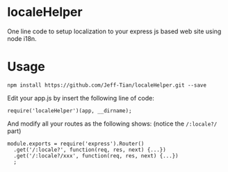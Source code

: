 # localeHelper
One line code to setup localization to your express js based web site using node i18n.

# Usage
```
npm install https://github.com/Jeff-Tian/localeHelper.git --save
```
Edit your app.js by insert the following line of code:
```
require('localeHelper')(app, __dirname);
```

And modify all your routes as the following shows: (notice the `/:locale?/` part)
```
module.exports = require('express').Router()
  .get('/:locale?', function(req, res, next) {...})
  .get('/:locale?/xxx', function(req, res, next) {...})
  ;
```
